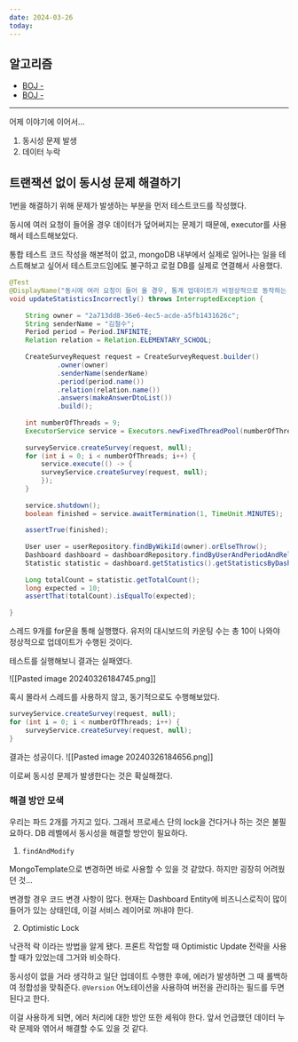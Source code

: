 ```yaml
---
date: 2024-03-26
today:
---
```

## 알고리즘
- [BOJ - ]()
- [BOJ - ]()

---

어제 이야기에 이어서...

1. 동시성 문제 발생
2. 데이터 누락

## 트랜잭션 없이 동시성 문제 해결하기

1번을 해결하기 위해 문제가 발생하는 부분을 먼저 테스트코드를 작성했다.

동시에 여러 요청이 들어올 경우 데이터가 덮어써지는 문제기 때문에, executor를 사용해서 테스트해보았다.

통합 테스트 코드 작성을 해본적이 없고, mongoDB 내부에서 실제로 일어나는 일을 테스트해보고 싶어서
테스트코드임에도 불구하고 로컬 DB를 실제로 연결해서 사용했다.

```java
@Test  
@DisplayName("동시에 여러 요청이 들어 올 경우, 통계 업데이트가 비정상적으로 동작하는 경우가 발생한다.")  
void updateStatisticsIncorrectly() throws InterruptedException {  
  
	String owner = "2a713dd8-36e6-4ec5-acde-a5fb1431626c";  
	String senderName = "김철수";  
	Period period = Period.INFINITE;  
	Relation relation = Relation.ELEMENTARY_SCHOOL;  
	  
	CreateSurveyRequest request = CreateSurveyRequest.builder()  
			.owner(owner)  
			.senderName(senderName)  
			.period(period.name())  
			.relation(relation.name())  
			.answers(makeAnswerDtoList())  
			.build();  
	  
	int numberOfThreads = 9;  
	ExecutorService service = Executors.newFixedThreadPool(numberOfThreads);  
	  
	surveyService.createSurvey(request, null);  
	for (int i = 0; i < numberOfThreads; i++) {  
		service.execute(() -> {  
		surveyService.createSurvey(request, null);  
		});  
	}  
	  
	service.shutdown();  
	boolean finished = service.awaitTermination(1, TimeUnit.MINUTES);  
	  
	assertTrue(finished);  
	  
	User user = userRepository.findByWikiId(owner).orElseThrow();  
	Dashboard dashboard = dashboardRepository.findByUserAndPeriodAndRelation(user, null, null).orElseThrow();  
	Statistic statistic = dashboard.getStatistics().getStatisticsByDashboardType(DashboardType.BEST_WORTH).get(0);  
	  
	Long totalCount = statistic.getTotalCount();  
	long expected = 10;  
	assertThat(totalCount).isEqualTo(expected);  
	  
}
```


스레드 9개를 for문을 통해 실행했다.
유저의 대시보드의 카운팅 수는 총 10이 나와야 정상적으로 업데이트가 수행된 것이다.

테스트를 실행해보니 결과는 실패였다.

![[Pasted image 20240326184745.png]]


혹시 몰라서 스레드를 사용하지 않고, 동기적으로도 수행해보았다.
```java
surveyService.createSurvey(request, null);  
for (int i = 0; i < numberOfThreads; i++) {  
	surveyService.createSurvey(request, null);  
}
```

결과는 성공이다.
![[Pasted image 20240326184656.png]]

이로써 동시성 문제가 발생한다는 것은 확실해졌다.


### 해결 방안 모색

우리는 파드 2개를 가지고 있다.
그래서 프로세스 단의 lock을 건다거나 하는 것은 불필요하다.
DB 레벨에서 동시성을 해결할 방안이 필요하다.

1. `findAndModify`

MongoTemplate으로 변경하면 바로 사용할 수 있을 것 같았다. 하지만 굉장히 어려웠던 것...

변경할 경우 코드 변경 사항이 많다.
현재는 Dashboard Entity에 비즈니스로직이 많이 들어가 있는 상태인데, 이걸 서비스 레이어로 꺼내야 한다.

2. Optimistic Lock

낙관적 락 이라는 방법을 알게 됐다.
프론트 작업할 때 Optimistic Update 전략을 사용할 때가 있었는데 그거와 비슷하다.

동시성이 없을 거라 생각하고 일단 업데이트 수행한 후에, 에러가 발생하면 그 때 롤백하여 정합성을 맞춰준다.
`@Version` 어노테이션을 사용하여 버전을 관리하는 필드를 두면 된다고 한다.

이걸 사용하게 되면, 에러 처리에 대한 방안 또한 세워야 한다.
앞서 언급했던 데이터 누락 문제와 엮어서 해결할 수도 있을 것 같다.

